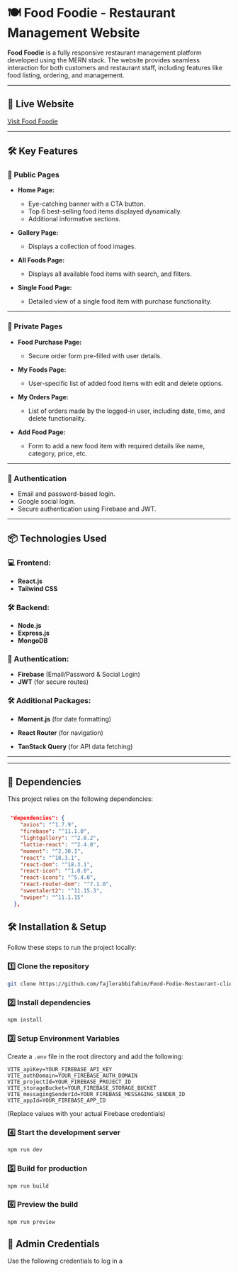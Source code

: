 # 🍽️ Food Foodie - Restaurant Management Website

**Food Foodie** is a fully responsive restaurant management platform developed using the MERN stack. The website provides seamless interaction for both customers and restaurant staff, including features like food listing, ordering, and management.

---

## 🌟 Live Website

[Visit Food Foodie](https://food-foodie-abf51.web.app/)

---

## 🛠️ Key Features

### 🚀 Public Pages

- **Home Page:**

  - Eye-catching banner with a CTA button.
  - Top 6 best-selling food items displayed dynamically.
  - Additional informative sections.

- **Gallery Page:**

  - Displays a collection of food images.

- **All Foods Page:**

  - Displays all available food items with search, and filters.

- **Single Food Page:**
  - Detailed view of a single food item with purchase functionality.

---

### 🔐 Private Pages

- **Food Purchase Page:**

  - Secure order form pre-filled with user details.

- **My Foods Page:**

  - User-specific list of added food items with edit and delete options.

- **My Orders Page:**

  - List of orders made by the logged-in user, including date, time, and delete functionality.

- **Add Food Page:**
  - Form to add a new food item with required details like name, category, price, etc.

---

### 🔑 Authentication

- Email and password-based login.
- Google social login.
- Secure authentication using Firebase and JWT.

---

## 📦 Technologies Used

### 💻 Frontend:

- **React.js**
- **Tailwind CSS**

### 🛠️ Backend:

- **Node.js**
- **Express.js**
- **MongoDB**

### 🔑 Authentication:

- **Firebase** (Email/Password & Social Login)
- **JWT** (for secure routes)

### 🛠️ Additional Packages:

- **Moment.js** (for date formatting)
- **React Router** (for navigation)

- **TanStack Query** (for API data fetching)

---

---

## 🚀 Dependencies

This project relies on the following dependencies:

```json

 "dependencies": {
    "axios": "^1.7.9",
    "firebase": "^11.1.0",
    "lightgallery": "^2.8.2",
    "lottie-react": "^2.4.0",
    "moment": "^2.30.1",
    "react": "^18.3.1",
    "react-dom": "^18.3.1",
    "react-icon": "^1.0.0",
    "react-icons": "^5.4.0",
    "react-router-dom": "^7.1.0",
    "sweetalert2": "^11.15.3",
    "swiper": "^11.1.15"
  },

```

## 🛠️ Installation & Setup

Follow these steps to run the project locally:

### 1️⃣ Clone the repository

```bash
git clone https://github.com/fajlerabbifahim/Food-Fodie-Restaurant-client.git

```

### 2️⃣ Install dependencies

```bash
npm install
```

### 3️⃣ Setup Environment Variables

Create a `.env` file in the root directory and add the following:

```plaintext
VITE_apiKey=YOUR_FIREBASE_API_KEY
VITE_authDomain=YOUR_FIREBASE_AUTH_DOMAIN
VITE_projectId=YOUR_FIREBASE_PROJECT_ID
VITE_storageBucket=YOUR_FIREBASE_STORAGE_BUCKET
VITE_messagingSenderId=YOUR_FIREBASE_MESSAGING_SENDER_ID
VITE_appId=YOUR_FIREBASE_APP_ID
```

(Replace values with your actual Firebase credentials)

### 4️⃣ Start the development server

```bash
npm run dev
```

### 5️⃣ Build for production

```bash
npm run build
```

### 6️⃣ Preview the build

```bash
npm run preview
```

## 🔑 Admin Credentials

Use the following credentials to log in a

